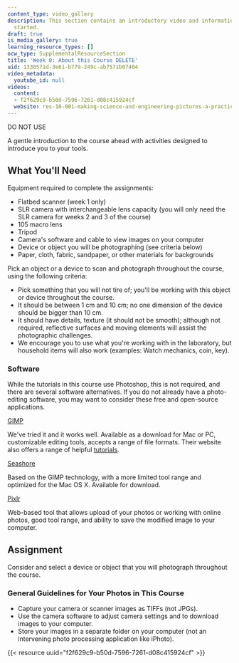 ```yaml
---
content_type: video_gallery
description: This section contains an introductory video and information about getting
  started.
draft: true
is_media_gallery: true
learning_resource_types: []
ocw_type: SupplementalResourceSection
title: 'Week 0: About this Course DELETE'
uid: 1330571d-3e61-b779-249c-ab7571b07404
video_metadata:
  youtube_id: null
videos:
  content:
  - f2f629c9-b50d-7596-7261-d08c415924cf
  website: res-10-001-making-science-and-engineering-pictures-a-practical-guide-to-presenting-your-work-spring-2016
---
```

DO NOT USE

A gentle introduction to the course ahead with activities designed to introduce you to your tools.

## What You'll Need

Equipment required to complete the assignments:

- Flatbed scanner (week 1 only)
- SLR camera with interchangeable lens capacity (you will only need the SLR camera for weeks 2 and 3 of the course)
- 105 macro lens
- Tripod
- Camera's software and cable to view images on your computer
- Device or object you will be photographing (see criteria below)
- Paper, cloth, fabric, sandpaper, or other materials for backgrounds

Pick an object or a device to scan and photograph throughout the course, using the following criteria:

- Pick something that you will not tire of; you'll be working with this object or device throughout the course.
- It should be between 1 cm and 10 cm; no one dimension of the device should be bigger than 10 cm.
- It should have details, texture (it should not be smooth); although not required, reflective surfaces and moving elements will assist the photographic challenges.
- We encourage you to use what you're working with in the laboratory, but household items will also work (examples: Watch mechanics, coin, key).

### Software

While the tutorials in this course use Photoshop, this is not required, and there are several software alternatives. If you do not already have a photo-editing software, you may want to consider these free and open-source applications.

[GIMP](http://www.gimp.org/)

We've tried it and it works well. Available as a download for Mac or PC, customizable editing tools, accepts a range of file formats. Their website also offers a range of helpful [tutorials](http://www.gimp.org/tutorials/).

[Seashore](https://sourceforge.net/projects/seashore/)

Based on the GIMP technology, with a more limited tool range and optimized for the Mac OS X. Available for download.

[Pixlr](https://pixlr.com/)

Web-based tool that allows upload of your photos or working with online photos, good tool range, and ability to save the modified image to your computer.

## Assignment

Consider and select a device or object that you will photograph throughout the course.

### General Guidelines for Your Photos in This Course

- Capture your camera or scanner images as TIFFs (not JPGs).
- Use the camera software to adjust camera settings and to download images to your computer.
- Store your images in a separate folder on your computer (not an intervening photo processing application like iPhoto).

{{< resource uuid="f2f629c9-b50d-7596-7261-d08c415924cf" >}}